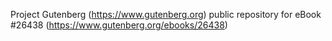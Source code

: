 Project Gutenberg (https://www.gutenberg.org) public repository for eBook #26438 (https://www.gutenberg.org/ebooks/26438)
